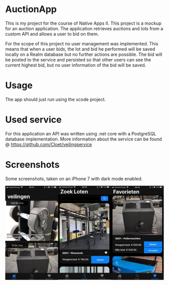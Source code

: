 # AuctionApp

This is my project for the course of Native Apps II. This project is a mockup for an auction application. 
The application retrieves auctions and lots from a custom API and allows a user to bid on them.

For the scope of this project no user management was implemented. This means that when a user bids, the lot and bid he performed will be saved locally on a Realm database but no further actions are possible. 
The bid will be posted to the service and persisted so that other users can see the current highest bid, but no user information of the bid will be saved.

# Usage

The app should just run using the xcode project.

# Used service

For this application an API was written using .net core with a PostgreSQL database implementation.
More information about the service can be found @ https://github.com/Cloet/veilingservice

 # Screenshots
 Some screenshots, taken on an iPhone 7 with dark mode enabled.
 
 ![Merged Screenshots](img/screenshot1.jpg)
